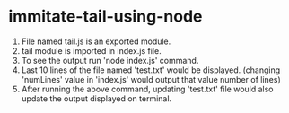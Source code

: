 # immitate-tail-using-node

1. File named tail.js is an exported module.
2. tail module is imported in index.js file.
3. To see the output run 'node index.js' command.
4. Last 10 lines of the file named 'test.txt' would be displayed. (changing 'numLines' value in 'index.js' would output that value number of lines)
7. After running the above command, updating 'test.txt' file would also update the output displayed on terminal.
